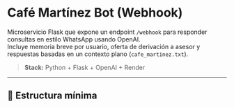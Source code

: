 # Café Martínez Bot (Webhook)

Microservicio Flask que expone un endpoint `/webhook` para responder consultas en estilo WhatsApp usando OpenAI.  
Incluye memoria breve por usuario, oferta de derivación a asesor y respuestas basadas en un contexto plano (`cafe_martinez.txt`).

> **Stack:** Python + Flask + OpenAI + Render

---

## 📁 Estructura mínima

